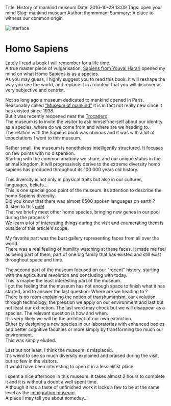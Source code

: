 Title: History of mankind museum
Date: 2016-10-29 13:09
Tags: open your mind
Slug: mankind museum
Author: ihommmani
Summary: A place to witness our common origin

![interface]({filename}/images/mankind_museum.jpg "mankind museum poster")
# Homo Sapiens
Lately I read a book I will remember for a life time.   
A true master piece of vulgarisation, [Sapiens from Youval Harari](https://en.wikipedia.org/wiki/Sapiens:_A_Brief_History_of_Humankind) opened my mind on what Homo Sapiens is as a species.  
As you may guess, I highly suggest you to read this book. It will reshape the way you see the world, and replace it in
a context that you will discover as very subjective and centrist.  

Not so long ago a museum dedicated to mankind opened in Paris.  
Reasonably called ["Museum of mankind"](http://www.museedelhomme.fr/en) it is in fact not really new since it has existed since 1938.  
But it was recently reopened near the [Trocadero](https://www.google.fr/maps/place/Homme+Museum/@48.861166,2.2868264,15z/data=!4m5!3m4!1s0x0:0xdeacab05dc637df!8m2!3d48.861166!4d2.2868264).  
The museum is to invite the visitor to ask himself/herself about our identity as a species, where do we come from and where are we heading to.  
The relation with the Sapiens book was obvious and it was with a lot of expectations I went to this museum.  

Rather small, the museum is nonetheless  intelligently structured. It focuses on few points with no dispersion.  
Starting with the common anatomy we share, and our unique status in the animal kingdom,
it will progressively derive to the extreme diversity homo sapiens has produced throughout its 100 000 years old history.  

This diversity is not only in physical traits but also in our cultures, languages, beliefs...  
This is one special good point of the museum. Its attention to describe the homo Sapiens diversity.   
Did you know that there was almost 6500 spoken languages on earth ? (Listen to this [one](https://www.youtube.com/watch?v=_V3YOBUKN58))   
That we briefly meet other homo species, bringing new genes in our pool during the process ?  
We learn a lot of interesting things during the visit and enumerating them is outside of this article's scope.     

My favorite part was the bust gallery representing faces from all over the world.  
There was a real feeling of humility watching at these faces. It made me feel as being part of them, part of one big family
that has existed and still exist throughout space and time.

The second part of the museum focused on our "recent" history, starting with the agricultural revolution and concluding with today.   
This is maybe the least interesting part of the museum.   
I got the feeling that the museum has not enough space to finish what it has started, and to answer the last question: Where are we heading to ?  
There is no room explaining the notion of transhumanism, our evolution through technology, the pression we apply on our environment and last but not least our extinction.
The last word may chock but we will disappear as a species. The relevant question is how and when.  
It is very likely we will be the architect of our own extinction.  
Either by designing a new species in our laboratories with enhanced bodies and better cognitive faculties or more simply by transforming too much
our environment.  
This was simply eluded.

Last but not least, I think the museum is misplaced.  
It's weird to see so much diversity explained and praised during the visit, but so few in the visitors.  
It would have been interesting to open it in a less elitist place.


I spent a nice afternoon in this museum. It takes almost 2 hours to complete it and it is without a doubt a well spent time.  
Although it has a taste of unfinished work it lacks a few to be at the same level as the [immigration museum](http://www.histoire-immigration.fr/).   
A place I may tell you about someday...